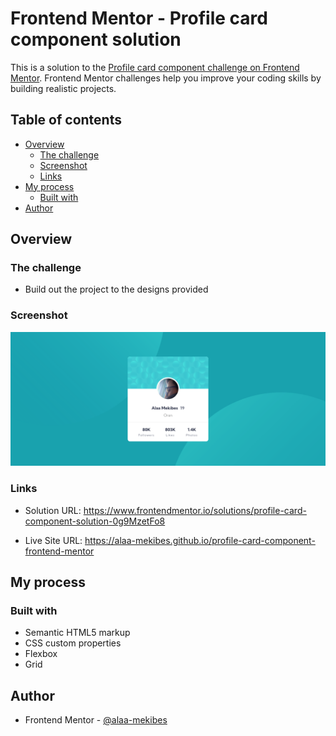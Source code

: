 # Frontend Mentor - Profile card component solution

This is a solution to the [Profile card component challenge on Frontend Mentor](https://www.frontendmentor.io/challenges/profile-card-component-cfArpWshJ). Frontend Mentor challenges help you improve your coding skills by building realistic projects. 

## Table of contents

- [Overview](#overview)
  - [The challenge](#the-challenge)
  - [Screenshot](#screenshot)
  - [Links](#links)
- [My process](#my-process)
  - [Built with](#built-with)
- [Author](#author)

## Overview

### The challenge

- Build out the project to the designs provided

### Screenshot

![](./Screenshot.png)

### Links

- Solution URL: https://www.frontendmentor.io/solutions/profile-card-component-solution-0g9MzetFo8
  
- Live Site URL: https://alaa-mekibes.github.io/profile-card-component-frontend-mentor

## My process

### Built with

- Semantic HTML5 markup
- CSS custom properties
- Flexbox
- Grid

## Author

- Frontend Mentor - [@alaa-mekibes](https://www.frontendmentor.io/profile/alaa-mekibes)
